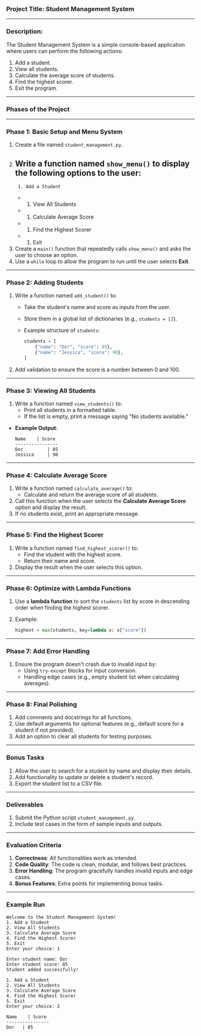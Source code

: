 ### **Project Title**: **Student Management System**

---

### **Description**:

The Student Management System is a simple console-based application where users can perform the following actions:

1. Add a student.
2. View all students.
3. Calculate the average score of students.
4. Find the highest scorer.
5. Exit the program.

---

### **Phases of the Project**

---

### **Phase 1: Basic Setup and Menu System**

1. Create a file named `student_management.py`.
2. Write a function named `show_menu()` to display the following options to the user:
    - 
        1. Add a Student
    - 
        1. View All Students
    - 
        1. Calculate Average Score
    - 
        1. Find the Highest Scorer
    - 
        1. Exit
3. Create a `main()` function that repeatedly calls `show_menu()` and asks the user to choose an option.
4. Use a `while` loop to allow the program to run until the user selects **Exit**.

---

### **Phase 2: Adding Students**

1. Write a function named `add_student()` to:
    - Take the student's name and score as inputs from the user.
    - Store them in a global list of dictionaries (e.g., `students = []`).
    - Example structure of `students`:
        
        ```python
        students = [
            {"name": "Dor", "score": 85},
            {"name": "Jessica", "score": 90},
        ]
        
        ```
        
2. Add validation to ensure the score is a number between 0 and 100.

---

### **Phase 3: Viewing All Students**

1. Write a function named `view_students()` to:
    - Print all students in a formatted table.
    - If the list is empty, print a message saying "No students available."
- **Example Output**:
    
    ```
    Name    | Score
    ----------------
    Dor         | 85
    Jessica     | 90
    
    ```
    

---

### **Phase 4: Calculate Average Score**

1. Write a function named `calculate_average()` to:
    - Calculate and return the average score of all students.
2. Call this function when the user selects the **Calculate Average Score** option and display the result.
3. If no students exist, print an appropriate message.

---

### **Phase 5: Find the Highest Scorer**

1. Write a function named `find_highest_scorer()` to:
    - Find the student with the highest score.
    - Return their name and score.
2. Display the result when the user selects this option.

---

### **Phase 6: Optimize with Lambda Functions**

1. Use a **lambda function** to sort the `students` list by score in descending order when finding the highest scorer.
2. Example:
    
    ```python
    highest = max(students, key=lambda x: x["score"])
    
    ```
    

---

### **Phase 7: Add Error Handling**

1. Ensure the program doesn't crash due to invalid input by:
    - Using `try-except` blocks for input conversion.
    - Handling edge cases (e.g., empty student list when calculating averages).

---

### **Phase 8: Final Polishing**

1. Add comments and docstrings for all functions.
2. Use default arguments for optional features (e.g., default score for a student if not provided).
3. Add an option to clear all students for testing purposes.

---

### **Bonus Tasks**

1. Allow the user to search for a student by name and display their details.
2. Add functionality to update or delete a student's record.
3. Export the student list to a CSV file.

---

### **Deliverables**

1. Submit the Python script `student_management.py`.
2. Include test cases in the form of sample inputs and outputs.

---

### **Evaluation Criteria**

1. **Correctness**: All functionalities work as intended.
2. **Code Quality**: The code is clean, modular, and follows best practices.
3. **Error Handling**: The program gracefully handles invalid inputs and edge cases.
4. **Bonus Features**: Extra points for implementing bonus tasks.

---

### **Example Run**

```
Welcome to the Student Management System!
1. Add a Student
2. View All Students
3. Calculate Average Score
4. Find the Highest Scorer
5. Exit
Enter your choice: 1

Enter student name: Dor
Enter student score: 85
Student added successfully!

1. Add a Student
2. View All Students
3. Calculate Average Score
4. Find the Highest Scorer
5. Exit
Enter your choice: 2

Name    | Score
----------------
Dor   | 85

```